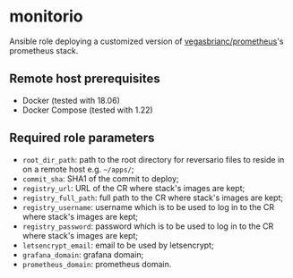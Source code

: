 # monitorio

Ansible role deploying a customized version of [vegasbrianc/prometheus](https://github.com/vegasbrianc/prometheus)'s prometheus stack.

## Remote host prerequisites

* Docker (tested with 18.06)
* Docker Compose (tested with 1.22)

## Required role parameters

* `root_dir_path`: path to the root directory for reversario files to reside in on a remote host e.g. `~/apps/`;
* `commit_sha`: SHA1 of the commit to deploy;
* `registry_url`: URL of the CR where stack's images are kept;
* `registry_full_path`: full path to the CR where stack's images are kept;
* `registry_username`: username which is to be used to log in to the CR where stack's images are kept;
* `registry_password`: password which is to be used to log in to the CR where stack's images are kept;
* `letsencrypt_email`: email to be used by letsencrypt;
* `grafana_domain`: grafana domain;
* `prometheus_domain`: prometheus domain.
